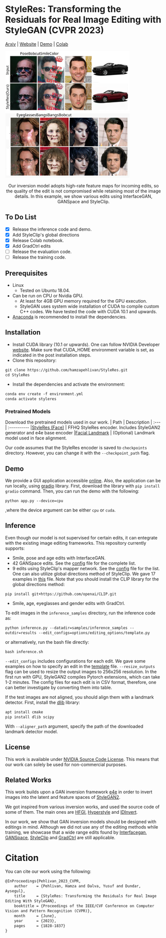 # StyleRes: Transforming the Residuals for Real Image Editing with StyleGAN (CVPR 2023)

<!-- [supp.]() -->
[Arxiv](https://arxiv.org/abs/2212.14359) | [Website](https://www.cs.bilkent.edu.tr/~adundar/projects/StyleRes/) | [Demo](https://huggingface.co/spaces/hamzapehlivan/StyleRes) | [Colab](https://colab.research.google.com/github/hamzapehlivan/StyleRes/blob/master/colab_inference.ipynb) 

<p float="left">
<img src="assests/teaser.svg" width="400"/>
<img src="assests/teaser2.svg" width="400"/> 
<br>

</p>
<p align="center">
Our inversion model adopts high-rate feature maps for incoming edits, so the quality of the edit is not compromised while retaining most of the image details. In this example, we show various edits using InterfaceGAN, GANSpace and StyleClip. 
</p>


## To Do List
- [x] Release the inference code and demo. 
- [x] Add StyleClip's global directions
- [x] Release Colab notebook.
- [x] Add GradCtrl edits
- [ ] Release the evaluation code. 
- [ ] Release the training code. 

## Prerequisites
- Linux
    - Tested on Ubuntu 18.04. 
- Can be run on CPU or Nvidia GPU.
    - At least for 4GB GPU memory required for the GPU execution.
    - StyleGAN uses system wide installation of CUDA to compile custom C++ codes. We have tested the code with CUDA 10.1 and upwards. 
- [Anaconda](https://www.anaconda.com/) is recommended to install the dependencies. 
## Installation
- Install CUDA library (10.1 or upwards). One can follow NVIDIA Developer [website](https://developer.nvidia.com/cuda-downloads?target_os=Linux). Make sure that CUDA_HOME environment variable is set, as indicated in the post installation steps. 
- Clone this repository:
```
git clone https://github.com/hamzapehlivan/StyleRes.git
cd StyleRes
```
- Install the dependencies and activate the environment:
```
conda env create -f environment.yml
conda activate styleres
```
### Pretrained Models
Download the pretrained models used in our work. 
| Path | Description
| :--- | :----------
|[StyleRes (Face)](https://drive.google.com/file/d/1SXNe_txGQaGQg3AthSdwlBAlDPjlzFet/view?usp=sharing)  | FFHQ StyleRes encoder. Includes StyleGAN2 generator and e4e base encoder
|[Facial Landmark](https://drive.google.com/file/d/1FCUAmqkVpJsNpgz4k_odYaL91gIW4hQm/view?usp=sharing) | (Optional) Landmark model used in face alignment. 

<!-- |[Cars Inversion](https://drive.google.com/file/d/17faPqBce2m1AQeLCLHUVXaDfxMRU2QcV/view?usp=sharing)  | Cars e4e encoder. -->

Our code assumes that the StyleRes encoder is saved to `checkpoints` directory. However, you can change it with the `--checkpoint_path` flag.

## Demo
We provide a GUI application accessible [online](https://huggingface.co/spaces/hamzapehlivan/StyleRes). Also, the application can be run locally, using [gradio](https://gradio.app/) library. First, download the library with `pip install gradio` command. Then, you can run the demo with the following:
```
python app.py --device=cpu
```
,where the device argument can be either `cpu` or `cuda`. 
## Inference
Even though our model is not supervised for certain edits, it can entegrate with the existing image editing frameworks.
This repository currently supports:
 
- Smile, pose and age edits with InterfaceGAN.
- 42 GANSpace edits. See the [config](editings/ganspace_pca/ganspace_configs.csv) file for the complete list. 
- 9 edits using StyleClip's mapper network. See the [config](editings/styleclip_directions/styleclip_mapping_configs.csv) file for the list. One can also utilize global directions method of StyleClip. We gave 17 examples in [this](editings/styleclip_directions/styleclip_global_examples.csv) file. Note that you should install the CLIP library for the global directions method:
```
pip install git+https://github.com/openai/CLIP.git
```
- Smile, age, eyeglasses and gender edits with GradCtrl. 

To edit images in the `inference_samples` directory, run the inference code as:
```
python inference.py --datadir=samples/inference_samples --outdir=results --edit_configs=options/editing_options/template.py
```
or alternatively, run the bash file directly:
```
bash inference.sh
```
`--edit_configs` includes configurations for each edit. We gave some examples on how to specify an edit in the [template](options/editing_options/template.py) file. `--resize_outputs` flag can be used to resize the output images to 256x256 resolution. In the first run with GPU, StyleGAN2 compiles Pytorch extensions, which can take 1-2 minutes. The config files for each edit is in CSV format, therefore, one can better investigate by converting them into table.

If the test images are not aligned, you should align them with  a landmark detector. First, install the [dlib](http://dlib.net/) library:
```
apt install cmake
pip install dlib scipy
```
With `--aligner_path` argument, specify the path of the downloaded landmark detector model. 

## License 
This work is available under [NVIDIA Source Code License](LICENSE). 
This means that our work can solely be used for non-commercial purposes.

## Related Works
This work builds upon a GAN inversion framework [e4e](https://github.com/omertov/encoder4editing) in order to invert images into the latent and feature spaces of [StyleGAN2](https://github.com/NVlabs/stylegan3).

We got inspired from various inversion works, and used the source code of some of them. The main ones are [HFGI](https://github.com/Tengfei-Wang/HFGI), [Hyperstyle](https://github.com/yuval-alaluf/hyperstyle) and [IDInvert](https://github.com/genforce/genforce).    

In our work, we show that GAN inversion models should be designed with editings in mind. Although we did not use any of the editing methods while training, we showcase that a wide range edits found by [Interfacegan](https://github.com/genforce/interfacegan), [GANSpace](https://github.com/harskish/ganspace), [StyleClip](https://github.com/orpatashnik/StyleCLIP) and [GradCtrl](https://github.com/zikuncshelly/GradCtrl) are still applicable. 


# Citation
You can cite our work using the following:
```
@InProceedings{Pehlivan_2023_CVPR,
    author    = {Pehlivan, Hamza and Dalva, Yusuf and Dundar, Aysegul},
    title     = {StyleRes: Transforming the Residuals for Real Image Editing With StyleGAN},
    booktitle = {Proceedings of the IEEE/CVF Conference on Computer Vision and Pattern Recognition (CVPR)},
    month     = {June},
    year      = {2023},
    pages     = {1828-1837}
}
```